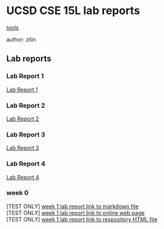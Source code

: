# UCSD CSE 15L lab reports

[tools](Drafts\construction_site.html)

author: zilin

## Lab reports

### Lab Report 1

[Lab Report 1](https://kiminus.github.io/cse15l-lab-reports/Lab_Report_1/lab-report-1)

### Lab Report 2

[Lab Report 2](https://kiminus.github.io/cse15l-lab-reports/Lab_Report_2/Lab_Report_2)

### Lab Report 3

[Lab Report 3](https://kiminus.github.io/cse15l-lab-reports/Lab_Report_3/Lab_Report_3)

### Lab Report 4

[Lab Report 4](https://kiminus.github.io/cse15l-lab-reports/Lab_Report_4/Lab_Report_4)

### week 0

[TEST ONLY] [week 1 lab report link to markdown file](lab-report-week1.md)  
[TEST ONLY]
[week 1 lab report link to online web page](https://kiminus.github.io/cse15l-lab-reports/lab-report-week1)  
[TEST ONLY]
[week 1 lab report link to respository HTML file](lab-report-week1.html)
